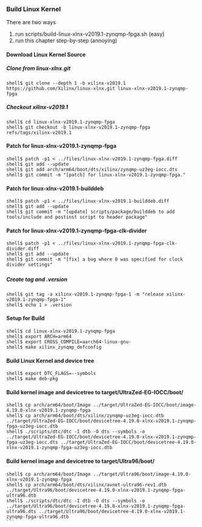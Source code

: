 ### Build Linux Kernel

There are two ways

1. run scripts/build-linux-xlnx-v2019.1-zynqmp-fpga.sh (easy)
2. run this chapter step-by-step (annoying)

#### Download Linux Kernel Source

##### Clone from linux-xlnx.git

```console
shell$ git clone --depth 1 -b xilinx-v2019.1 https://github.com/Xilinx/linux-xlnx.git linux-xlnx-v2019.1-zynqmp-fpga
```

##### Checkout xilinx-v2019.1

```console
shell$ cd linux-xlnx-v2019.1-zynqmp-fpga
shell$ git checkout -b linux-xlnx-v2019.1-zynqmp-fpga refs/tags/xilinx-v2019.1
```

#### Patch for linux-xlnx-v2019.1-zynqmp-fpga

```console
shell$ patch -p1 < ../files/linux-xlnx-v2019.1-zynqmp-fpga.diff
shell$ git add --update
shell$ git add arch/arm64/boot/dts/xilinx/zynqmp-uz3eg-iocc.dts
shell$ git commit -m "[patch] for linux-xlnx-v2019.1-zynqmp-fpga."
```

#### Patch for linux-xlnx-v2019.1-builddeb

```console
shell$ patch -p1 < ../files/linux-xlnx-v2019.1-builddeb.diff
shell$ git add --update
shell$ git commit -m "[update] scripts/package/builddeb to add tools/include and postinst script to header package"
```

#### Patch for linux-xlnx-v2019.1-zynqmp-fpga-clk-divider

```console
shell$ patch -p1 < ../files/linux-xlnx-v2019.1-zynqmp-fpga-clk-divider.diff
shell$ git add --update
shell$ git commit -m "[fix] a bug where 0 was specified for clock divider settings"
```

###

##### Create tag and .version

```console
shell$ git tag -a xilinx-v2019.1-zynqmp-fpga-1 -m "release xilinx-v2019.1-zynqmp-fpga-1"
shell$ echo 1 > .version
```

#### Setup for Build 

````console
shell$ cd linux-xlnx-v2019.1-zynqmp-fpga
shell$ export ARCH=arm64
shell$ export CROSS_COMPILE=aarch64-linux-gnu-
shell$ make xilinx_zynqmp_defconfig
````

#### Build Linux Kernel and device tree

````console
shell$ export DTC_FLAGS=--symbols
shell$ make deb-pkg
````

#### Build kernel image and devicetree to target/UltraZed-EG-IOCC/boot/

````console
shell$ cp arch/arm64/boot/Image ../target/UltraZed-EG-IOCC/boot/image-4.19.0-xlnx-v2019.1-zynqmp-fpga
shell$ cp arch/arm64/boot/dts/xilinx/zynqmp-uz3eg-iocc.dtb ../target/UltraZed-EG-IOCC/boot/devicetree-4.19.0-xlnx-v2019.1-zynqmp-fpga-uz3eg-iocc.dtb
shell$ ./scripts/dtc/dtc -I dtb -O dts --symbols -o ../target/UltraZed-EG-IOCC/boot/devicetree-4.19.0-xlnx-v2019.1-zynqmp-fpga-uz3eg-iocc.dts ../target/UltraZed-EG-IOCC/boot/devicetree-4.19.0-xlnx-v2019.1-zynqmp-fpga-uz3eg-iocc.dtb
````

#### Build kernel image and devicetree to target/Ultra96/boot/

````console
shell$ cp arch/arm64/boot/Image ../target/Ultra96/boot/image-4.19.0-xlnx-v2019.1-zynqmp-fpga
shell$ cp arch/arm64/boot/dts/xilinx/avnet-ultra96-rev1.dtb ../target/Ultra96/boot/devicetree-4.19.0-xlnx-v2019.1-zynqmp-fpga-ultra96.dtb
shell$ ./scripts/dtc/dtc -I dtb -O dts --symbols -o ../target/Ultra96/boot/devicetree-4.19.0-xlnx-v2019.1-zynqmp-fpga-ultra96.dts ../target/Ultra96/boot/devicetree-4.19.0-xlnx-v2019.1-zynqmp-fpga-ultra96.dtb
```
